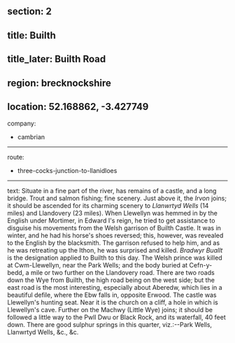 section: 2
----
title: Builth
----
title_later: Builth Road
----
region: brecknockshire
----
location: 52.168862, -3.427749
----
company:
- cambrian
----
route:
- three-cocks-junction-to-llanidloes
----
text: Situate in a fine part of the river, has remains of a castle, and a long bridge. Trout and salmon fishing; fine scenery. Just above it, the *Irvon* joins; it should be ascended for its charming scenery to *Llanwrtyd Wells* (14 miles) and Llandovery (23 miles). When Llewellyn was hemmed in by the English under Mortimer, in Edward I's reign, he tried to get assistance to disguise his movements from the Welsh garrison of Builth Castle. It was in winter, and he had his horse's shoes reversed; this, however, was revealed to the English by the blacksmith. The garrison refused to help him, and as he was retreating up the Ithon, he was surprised and killed. *Bradwyr Buallt* is the designation applied to Builth to this day. The Welsh prince was killed at Cwm-Llewellyn, near the Park Wells; and the body buried at Cefn-y-bedd, a mile or two further on the Llandovery road. There are two roads down the Wye from Builth, the high road being on the west side; but the east road is the most interesting, especially about Aberedw, which lies in a beautiful defile, where the Ebw falls in, opposite Erwood. The castle was Llewellyn's hunting seat. Near it is the church on a cliff, a hole in which is Llewellyn's cave. Further on the Machwy (Little Wye) joins; it should be followed a little way to the Pwll Dwu or Black Rock, and its waterfall, 40 feet down. There are good sulphur springs in this quarter, viz.:--Park Wells, Llanwrtyd Wells, &c., &c.
